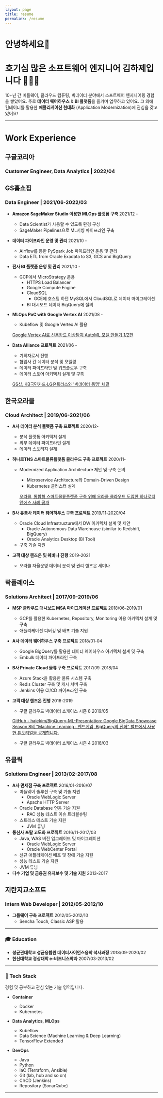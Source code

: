 ```yaml
---
layout: page
title: resume
permalink: /resume
---
```

# 안녕하세요👋  
# 호기심 많은 소프트웨어 엔지니어 김하제입니다 🧑🏻‍💻
10+년 간 미들웨어, 클라우드 컴퓨팅, 빅데이터 분야에서 소프트웨어 엔지니어링 경험을 쌓았어요. 주로 **데이터 웨어하우스** & **BI 플랫폼**을 즐기며 업무하고 있어요. 그 외에 컨테이너를 활용한 **애플리케이션 현대화** (Application Modernization)에 관심을 갖고 있어요!

---
# Work Experience
## 구글코리아
### Customer Engineer, Data Analytics | 2022/04
## GS홈쇼핑
### Data Engineer | 2021/06-2022/03
- **Amazon SageMaker Studio 이용한 MLOps 플랫폼 구축** 2021/12 -
    - Data Scientist가 사용할 수 있도록 환경 구성
    - SageMaker Pipelines으로 ML서빙 파이프라인 구축
- **데이터 파이프라인 운영 및 관리** 2021/10 -
    - Airflow를 통한 PySpark Job 파이프라인 운용 및 관리
    - Data ETL from Oracle Exadata to S3, GCS and BigQuery
- **전사 BI 플랫폼 운영 및 관리** 2021/10 -
    - GCP에서 MicroStrategy 운용
        - HTTPS Load Balancer
        - Google Compute Engine
        - CloudSQL
            - GCE에 호스팅 하던 MySQL에서 CloudSQL로 데이터 마이그레이션
        - BI 대시보드 데이터 BigQuery에 질의
- **MLOps PoC with Google Vertex AI** 2021/08 -
    - Kubeflow 및 Google Vertex AI 활용
    
    [Google Vertex AI로 신용카드 이상탐지 AutoML 모델 만들기 1/2편](https://velog.io/@haje/Vertex-AI-AutoML-%EC%82%AC%EA%B8%B0-%ED%83%90%EC%A7%80-%EB%AA%A8%EB%8D%B8-%EA%B5%AC%EC%B6%95)
    
- **Data Alliance 프로젝트** 2021/06 -
    - 기획자로서 진행
    - 협업사 간 데이터 분석 및 모델링
    - 데이터 파이프라인 및 워크플로우 구축
    - 데이터 스토어 아키텍처 설계 및 구축
    
    [GS샵, KB국민카드·LG유플러스와 '빅데이터 동맹' 체결](http://www.econovill.com/news/articleView.html?idxno=534933)
        
## 한국오라클
### Cloud Architect | 2019/06-2021/06
- **A사 데이터 분석 플랫폼 구축 프로젝트** 2020/12-
    - 분석 플랫폼 아키텍처 설계
    - 외부 데이터 파이프라인 설계
    - 데이터 스토리지 설계
- **하나로TNS 스마트물류플랫폼 클라우드 구축 프로젝트** 2020/11-
    - Modernized Application Architecture 제안 및 구축 논의
        - Microservice Architecture와 Domain-Driven Design
        - Kubernetes 클러스터 설계
        
        [오라클, 통합형 스마트물류플랫폼 구축 위해 오라클 클라우드 도입한 하나로티앤에스 사례 공개](https://www.oracle.com/kr/news/announcement/oracle-cloud-helps-hanaro-tns-integrate-logistics-platform-2021-04-12.html)
        
- **B사 유통사 데이터 웨어하우스 구축 프로젝트** 2019/11-2020/04
    - Oracle Cloud Infrastructure에서 DW 아키텍처 설계 및 제안
        - Oracle Autonomous Data Warehouse (similar to Redshift, BigQuery)
        - Oracle Analytics Desktop (BI Tool)
    - 구축 기술 지원
- **고객 대상 핸즈온 및 웨비나 진행** 2019-2021
    - 오라클 자율운영 데이터 분석 및 관리 핸즈온 세미나
## 락플레이스
### Solutions Architect | 2017/09-2019/06
- **MSP 클라우드 대시보드 MSA 마이그레이션 프로젝트** 2018/06-2019/01
    - GCP를 활용한 Kubernetes, Repository, Monitoring 이용 아키텍처 설계 및 구축
    - 애플리케이션 디버깅 및 배포 기술 지원
- **A사 데이터 웨어하우스 구축 프로젝트** 2018/01-04
    - Google BigQuery를 활용한 데이터 웨어하우스 아키텍처 설계 및 구축
    - Embulk 데이터 파이프라인 구축
- **B사 Private Cloud 물류 구축 프로젝트** 2017/09-2018/04
    - Azure Stack을 활용한 물류 시스템 구축
    - Redis Cluster 구축 및 캐시 서버 구축
    - Jenkins 이용 CI/CD 파이프라인 구축
- **고객 대상 핸즈온 진행** 2018-2019
    - 구글 클라우드 빅데이터 쇼케이스 시즌 8 2019/05
    
    [GitHub - hajekim/BigQuery-ML-Presentation: Google BigData Showcase Season 8의 "Machine Learning : 엔드게임, BigQuery의 진화" 발표에서 사용한 튜토리얼을 공개합니다.](https://github.com/hajekim/BigQuery-ML-Presentation)
    
    - 구글 클라우드 빅데이터 쇼케이스 시즌 4 2018/03
## 유클릭
### Solutions Engineer | 2013/02-2017/08
- **A사 면세점 구축 프로젝트** 2016/01-2016/07
    - 미들웨어 솔루션 구축 및 기술 지원
        - Oracle WebLogic Server
        - Apache HTTP Server
    - Oracle Database 연동 기술 지원
        - RAC 성능 테스트 이슈 트러블슈팅
    - 스트레스 테스트 기술 지원
        - JVM 튜닝
- **통신사 포탈 고도화 프로젝트** 2016/11-2017/03
    - Java, WAS 버전 업그레이드 및 마이그레이션
        - Oracle WebLogic Server
        - Oracle WebCenter Portal
    - 신규 애플리케이션 배포 및 장애 기술 지원
    - 성능 테스트 기술 지원
    - JVM 튜닝
- **다수 기업 및 금융권 유지보수 및 기술 지원** 2013-2017
## 지란지교소프트
### Intern Web Developer | 2012/05-2012/10
- **그룹웨어 구축 프로젝트** 2012/05-2012/10
    - Sencha Touch, Classic ASP 활용

---

### 🎓 Education

- **성균관대학교 성균융합원 데이터사이언스융학 석사과정** 2018/09-2020/02
- **한신대학교 경상대학 e-비즈니스학과** 2007/03-2013/02

---

### 🥞 Tech Stack

경험 및 공부하고 관심 있는 기술 영역입니다.

- **Container**
    - Docker
    - Kubernetes
- **Data Analytics**, **MLOps**
    - Kubeflow
    - Data Science (Machine Learning & Deep Learning)
    - TensorFlow Extended

- **DevOps**
    - Java
    - Python
    - IaC (Terraform, Ansible)
    - Git (lab, hub and so on)
    - CI/CD (Jenkins)
    - Repository (SonarQube)

---